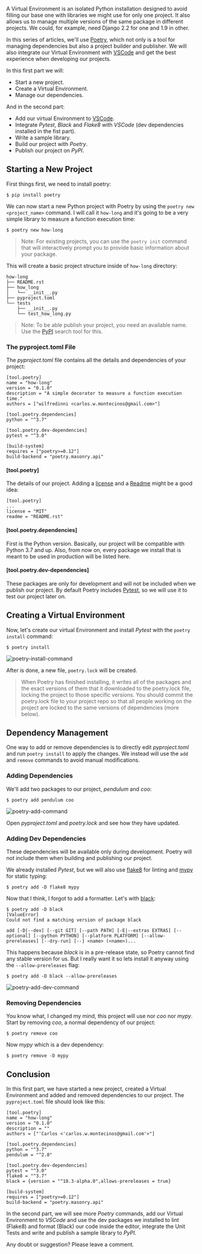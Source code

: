 A Virtual Environment is an isolated Python installation designed to avoid filling our base one with libraries we might use for only one project. It also allows us to manage multiple versions of the same package in different projects. We could, for example, need Django 2.2 for one and 1.9 in other.

In this series of articles, we'll use [Poetry](https://poetry.eustace.io/), which not only is a tool for managing dependencies but also a project builder and publisher. We will also integrate our Virtual Environment with [VSCode](https://code.visualstudio.com/) and get the best experience when developing our projects.

In this first part we will:

- Start a new project.
- Create a Virtual Environment.
- Manage our dependencies.

And in the second part:

- Add our virtual Environment to [VSCode](https://code.visualstudio.com/).
- Integrate *Pytest*, *Black* and *Flake8* with *VSCode* (dev dependencies installed in the fist part).
- Write a sample library.
- Build our project with *Poetry*.
- Publish our project on *PyPI*.

## Starting a New Project

First things first, we need to install poetry:

```
$ pip install poetry
```

We can now start a new Python project with Poetry by using the `poetry new <project_name>` command. I will call it `how-long` and it's going to be a very simple library to measure a function execution time:

```
$ poetry new how-long
```

> Note: For existing projects, you can use the `poetry init` command that will interactively prompt you to provide basic information about your package.

This will create a basic project structure inside of `how-long` directory:

```
how-long
├── README.rst
├── how_long
│   └── __init__.py
├── pyproject.toml
└── tests
    ├── __init__.py
    └── test_how_long.py
```

> Note: To be able publish your project, you need an available name. Use the [PyPI](https://pypi.org/) search tool for this.

### The pyproject.toml File

The *pyproject.toml* file contains all the details and dependencies of your project:

```
[tool.poetry]
name = "how-long"
version = "0.1.0"
description = "A simple decorator to measure a function execution time."
authors = ["wilfredinni <carlos.w.montecinos@gmail.com>"]

[tool.poetry.dependencies]
python = "^3.7"

[tool.poetry.dev-dependencies]
pytest = "^3.0"

[build-system]
requires = ["poetry>=0.12"]
build-backend = "poetry.masonry.api"
```

#### [tool.poetry]

The details of our project. Adding a [license](https://poetry.eustace.io/docs/pyproject/#license) and a [Readme](https://poetry.eustace.io/docs/pyproject/#readme) might be a good idea:

```
[tool.poetry]
...
license = "MIT"
readme = "README.rst"
```

#### [tool.poetry.dependencies]

First is the Python version. Basically, our project will be compatible with Python 3.7 and up. Also, from now on, every package we install that is meant to be used in production will be listed here.

#### [tool.poetry.dev-dependencies]

These packages are only for development and will not be included when we publish our project. By default Poetry includes [Pytest](https://docs.pytest.org/en/latest/), so we will use it to test our project later on.

## Creating a Virtual Environment

Now, let's create our virtual Environment and install *Pytest* with the `poetry install` command:

```
$ poetry install
```

![poetry-install-command](https://raw.githubusercontent.com/wilfredinni/pysheetComments/master/unpublished/poetry_vscode_p1/poetry-install.png)

After is done, a new file, `poetry.lock` will be created.

> When Poetry has finished installing, it writes all of the packages and the exact versions of them that it downloaded to the poetry.lock file, locking the project to those specific versions. You should commit the poetry.lock file to your project repo so that all people working on the project are locked to the same versions of dependencies (more below).

## Dependency Management

One way to add or remove dependencies is to directly edit *pyproject.toml* and run `poetry install` to apply the changes. We instead will use the `add` and `remove` commands to avoid manual modifications.

### Adding Dependencies

We'll add two packages to our project, *pendulum* and *coo*:

```
$ poetry add pendulum coo
```

![poetry-add-command](https://raw.githubusercontent.com/wilfredinni/pysheetComments/master/unpublished/poetry_vscode_p1/poetry-add.png)

Open *pyproject.toml* and *poetry.lock* and see how they have updated.

### Adding Dev Dependencies

These dependencies will be available only during development. Poetry will not include them when building and publishing our project.

We already installed *Pytest*, but we will also use [flake8](http://flake8.pycqa.org/en/latest/) for linting and [mypy](http://mypy-lang.org/) for static typing:

```
$ poetry add -D flake8 mypy
```

Now that I think, I forgot to add a formatter. Let's with [black](https://black.readthedocs.io/en/stable/):

```
$ poetry add -D black
[ValueError]
Could not find a matching version of package black

add [-D|--dev] [--git GIT] [--path PATH] [-E|--extras EXTRAS] [--optional] [--python PYTHON] [--platform PLATFORM] [--allow-prereleases] [--dry-run] [--] <name> (<name>)...
```

This happens because *black* is in a pre-release state, so Poetry cannot find any stable version for us. But I really want it so lets install it anyway using the `--allow-prereleases` flag:

```
$ poetry add -D black --allow-prereleases
```

![poetry-add-dev-command](https://raw.githubusercontent.com/wilfredinni/pysheetComments/master/unpublished/poetry_vscode_p1/poetry-add-dev.png)

### Removing Dependencies

You know what, I changed my mind, this project will use nor *coo* nor *mypy*. Start by removing *coo*, a normal dependency of our project:

```
$ poetry remove coo
```

Now *mypy* which is a dev dependency:

```
$ poetry remove -D mypy
```

## Conclusion

In this first part, we have started a new project, created a Virtual Environment and added and removed dependencies to our project. The `pyproject.toml` file should look like this:

```
[tool.poetry]
name = "how-long"
version = "0.1.0"
description = ""
authors = ["'Carlos <'carlos.w.montecinos@gmail.com'>"]

[tool.poetry.dependencies]
python = "^3.7"
pendulum = "^2.0"

[tool.poetry.dev-dependencies]
pytest = "^3.0"
flake8 = "^3.7"
black = {version = "^18.3-alpha.0",allows-prereleases = true}

[build-system]
requires = ["poetry>=0.12"]
build-backend = "poetry.masonry.api"
```

In the second part, we will see more *Poetry* commands, add our Virtual Environment to *VSCode* and use the dev packages we installed to lint (Flake8) and format (Black) our code inside the editor, integrate the Unit Tests and write and publish a sample library to *PyPI*.

Any doubt or suggestion? Please leave a comment.